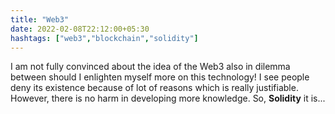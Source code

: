 ```yaml
---
title: "Web3"
date: 2022-02-08T22:12:00+05:30
hashtags: ["web3","blockchain","solidity"]
---
```

I am not fully convinced about the idea of the Web3 also in dilemma between should I enlighten myself more on this technology! I see people deny its existence because of lot of reasons which is really justifiable. However, there is no harm in developing more knowledge. So, **Solidity** it is...